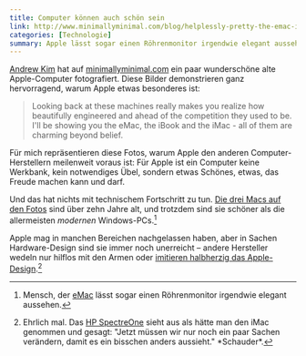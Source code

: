 ```yaml
---
title: Computer können auch schön sein
link: http://www.minimallyminimal.com/blog/helplessly-pretty-the-emac-imac-and-ibook
categories: [Technologie]
summary: Apple lässt sogar einen Röhrenmonitor irgendwie elegant aussehen
---
```


[Andrew Kim](http://www.minimallyminimal.com/about/) hat auf [minimallyminimal.com](http://www.minimallyminimal.com/) ein paar wunderschöne alte Apple-Computer fotografiert. Diese Bilder demonstrieren ganz hervorragend, warum Apple etwas besonderes ist:

> Looking back at these machines really makes you realize how beautifully engineered and ahead of the competition they used to be. I'll be showing you the eMac, the iBook and the iMac - all of them are charming beyond belief.

Für mich repräsentieren diese Fotos, warum Apple den anderen Computer-Herstellern meilenweit voraus ist: Für Apple ist ein Computer keine Werkbank, kein notwendiges Übel, sondern etwas Schönes, etwas, das Freude machen kann und darf.

Und das hat nichts mit technischem Fortschritt zu tun. [Die drei Macs auf den Fotos](http://www.minimallyminimal.com/blog/helplessly-pretty-the-emac-imac-and-ibook) sind über zehn Jahre alt, und trotzdem sind sie schöner als die allermeisten *modernen* Windows-PCs.[^roehre]

[^roehre]: Mensch, der [eMac](http://www.minimallyminimal.com/blog/helplessly-pretty-the-emac-imac-and-ibook) lässt sogar einen Röhrenmonitor irgendwie elegant aussehen.

Apple mag in manchen Bereichen nachgelassen haben, aber in Sachen Hardware-Design sind sie immer noch unerreicht – andere Hersteller wedeln nur hilflos mit den Armen oder [imitieren halbherzig das Apple-Design](http://www.maclife.de/panorama/netzwelt/neue-schicke-ultrabooks-hp-ohne-eigene-ideen-kopiert-erneut-macbook-air-design).[^hp]

[^hp]: Ehrlich mal. Das [HP SpectreOne](http://www.maclife.de/panorama/netzwelt/neue-schicke-ultrabooks-hp-ohne-eigene-ideen-kopiert-erneut-macbook-air-design) sieht aus als hätte man den iMac genommen und gesagt: "Jetzt müssen wir nur noch ein paar Sachen verändern, damit es ein bisschen anders aussieht." \*Schauder\*.